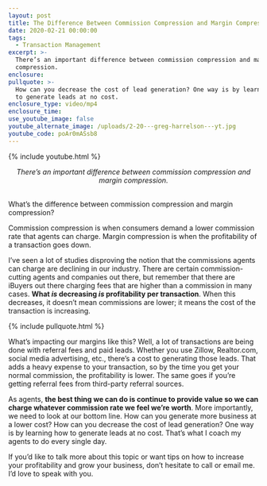 ```yaml
---
layout: post
title: The Difference Between Commission Compression and Margin Compression
date: 2020-02-21 00:00:00
tags:
  - Transaction Management
excerpt: >-
  There’s an important difference between commission compression and margin
  compression.
enclosure:
pullquote: >-
  How can you decrease the cost of lead generation? One way is by learning how
  to generate leads at no cost.
enclosure_type: video/mp4
enclosure_time:
use_youtube_image: false
youtube_alternate_image: /uploads/2-20---greg-harrelson---yt.jpg
youtube_code: poAr0mASsb8
---
```


{% include youtube.html %}

<center><em>There&rsquo;s an important difference between commission compression and margin compression.</em></center>

<br>What’s the difference between commission compression and margin compression?

Commission compression is when consumers demand a lower commission rate that agents can charge. Margin compression is when the profitability of a transaction goes down.

I’ve seen a lot of studies disproving the notion that the commissions agents can charge are declining in our industry. There are certain commission-cutting agents and companies out there, but remember that there are iBuyers out there charging fees that are higher than a commission in many cases. **What *is* decreasing *is* profitability per transaction**. When this decreases, it doesn’t mean commissions are lower; it means the cost of the transaction is increasing.

{% include pullquote.html %}

What’s impacting our margins like this? Well, a lot of transactions are being done with referral fees and paid leads. Whether you use Zillow, Realtor.com, social media advertising, etc., there’s a cost to generating those leads. That adds a heavy expense to your transaction, so by the time you get your normal commission, the profitability is lower. The same goes if you’re getting referral fees from third-party referral sources.

As agents, **the best thing we can do is continue to provide value so we can charge whatever commission rate we feel we’re worth**. More importantly, we need to look at our bottom line. How can you generate more business at a lower cost? How can you decrease the cost of lead generation? One way is by learning how to generate leads at no cost. That’s what I coach my agents to do every single day.

If you’d like to talk more about this topic or want tips on how to increase your profitability and grow your business, don’t hesitate to call or email me. I’d love to speak with you.